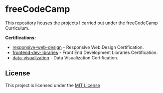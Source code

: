 # freeCodeCamp

This repository houses the projects I carried out under the freeCodeCamp Curriculum.

**Certifications:**

- [responsive-web-design](./responsive-web-design/) - Responsive Web Design Certification.
- [frontend-dev-libraries](./frontend-dev-libraries/) - Front End Development Libraries Certification.
- [data-visualization](./data-visualization/) - Data Visualization Certification.

## License

This project is licensed under the [MIT License](./LICENSE)
